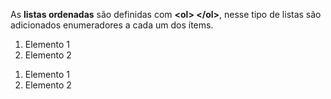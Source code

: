 As <b>listas ordenadas</b> são definidas com <b><ol\> </ol\></b>, nesse tipo de listas são adicionados
enumeradores a cada um dos ítems.
	<ol>
		<li> Elemento 1 </li>
		<li> Elemento 2 </li>
	</ol>

<ol>
<li> Elemento 1 </li>
<li> Elemento 2 </li>
</ol>